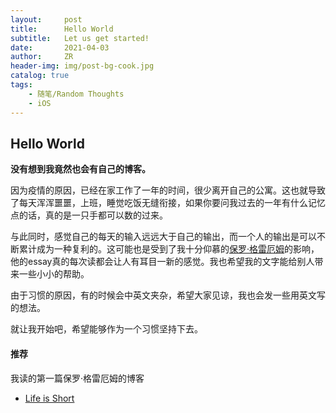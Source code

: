 ```yaml
---
layout:     post
title:      Hello World
subtitle:   Let us get started!
date:       2021-04-03
author:     ZR
header-img: img/post-bg-cook.jpg
catalog: true
tags:
    - 随笔/Random Thoughts
    - iOS
---
```


## Hello World

**没有想到我竟然也会有自己的博客。**

因为疫情的原因，已经在家工作了一年的时间，很少离开自己的公寓。这也就导致了每天浑浑噩噩，上班，睡觉吃饭无缝衔接，如果你要问我过去的一年有什么记忆点的话，真的是一只手都可以数的过来。

与此同时，感觉自己的每天的输入远远大于自己的输出，而一个人的输出是可以不断累计成为一种复利的。这可能也是受到了我十分仰慕的[保罗·格雷厄姆](http://www.paulgraham.com/vb.html)的影响，他的essay真的每次读都会让人有耳目一新的感觉。我也希望我的文字能给别人带来一些小小的帮助。

由于习惯的原因，有的时候会中英文夹杂，希望大家见谅，我也会发一些用英文写的想法。

就让我开始吧，希望能够作为一个习惯坚持下去。

#### 推荐
我读的第一篇保罗·格雷厄姆的博客
- [Life is Short](http://www.paulgraham.com/vb.html)